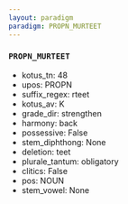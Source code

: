 ```yaml
---
layout: paradigm
paradigm: PROPN_MURTEET
---
```

### ` PROPN_MURTEET `


* kotus_tn: 48
* upos: PROPN
* suffix_regex: rteet
* kotus_av: K
* grade_dir: strengthen
* harmony: back
* possessive: False
* stem_diphthong: None
* deletion: teet
* plurale_tantum: obligatory
* clitics: False
* pos: NOUN
* stem_vowel: None
